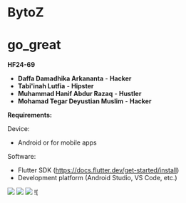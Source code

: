 # BytoZ

# go_great

**HF24-69**

* **Daffa Damadhika Arkananta** - **Hacker**
* **Tabi'inah Lutfia** - **Hipster**
* **Muhammad Hanif Abdur Razaq** - **Hustler**
* **Mohamad Tegar Deyustian Muslim** - **Hacker**

**Requirements:**

Device:
* Android or for mobile apps

Software:
* Flutter SDK (https://docs.flutter.dev/get-started/install)
* Development platform (Android Studio, VS Code, etc.)

![](https://img.shields.io/github/stars/pandao/editor.md.svg) ![](https://img.shields.io/github/forks/pandao/editor.md.svg) ![](https://img.shields.io/github/tag/pandao/editor.md.svg) ![
